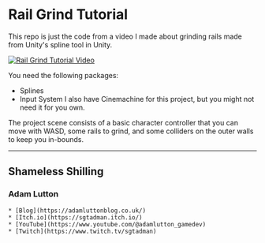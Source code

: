 Rail Grind Tutorial
===================

This repo is just the code from a video I made about grinding rails made from Unity's spline tool in Unity.

[![Rail Grind Tutorial Video](http://img.youtube.com/vi/Kxempc3fKz4/0.jpg)](http://www.youtube.com/watch?v=Kxempc3fKz4)

You need the following packages:
* Splines
* Input System
I also have Cinemachine for this project, but you might not need it for you own.

The project scene consists of a basic character controller that you can move with WASD, some rails to grind, and some colliders on the outer walls to keep you in-bounds.

---

## Shameless Shilling

### Adam Lutton
	* [Blog](https://adamluttonblog.co.uk/)
	* [Itch.io](https://sgtadman.itch.io/)
	* [YouTube](https://www.youtube.com/@adamlutton_gamedev)
	* [Twitch](https://www.twitch.tv/sgtadman)
